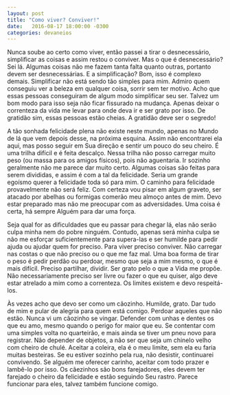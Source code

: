 ```yaml
---
layout: post
title: "Como viver? Conviver!"
date:   2016-08-17 18:00:00 -0300
categories: devaneios
---
```


Nunca soube ao certo como viver, então passei a tirar o desnecessário, simplificar as coisas e assim restou o conviver. Mas o que é desnecessário? Sei lá. Algumas coisas não me fazem tanta falta quanto outras, portanto devem ser desnecessárias. E a simplificação? Bom, isso é complexo demais. Simplificar não está sendo tão simples para mim. Admiro quem conseguiu ver a beleza em qualquer coisa, sorrir sem ter motivo. Acho que essas pessoas conseguiram de algum modo simplificar seu ser. Talvez um bom modo para isso seja não ficar fissurado na mudança. Apenas deixar o correnteza da vida me levar para onde deva ir e ser grato por isso. De gratidão sim, essas pessoas estão cheias. A gratidão deve ser o segredo!

A tão sonhada felicidade plena não existe neste mundo, apenas no Mundo de lá que vem depois desse, na próxima esquina. Assim não encontrarei ela aqui, mas posso seguir em Sua direção e sentir um pouco do seu cheiro. É uma trilha difícil e é feita descalço. Nessa trilha não posso carregar muito peso (ou massa para os amigos físicos), pois não aguentaria. Ir sozinho geralmente não me parece dar muito certo. Algumas coisas são feitas para serem divididas, e assim é com a tal da felicidade. Seria um grande egoísmo querer a felicidade toda só para mim. O caminho para felicidade provavelmente não será feliz. Com certeza vou pisar em algum graveto, ser atacado por abelhas ou formigas comerão meu almoço antes de mim. Devo estar preparado mas não me preocupar com as adversidades. Uma coisa é certa, há sempre Alguém para dar uma força.

Seja qual for as dificuldades que eu passar para chegar lá, elas não serão culpa minha nem do pobre ninguém. Contudo, apenas será minha culpa se não me esforçar suficientemente para supera-las e ser humilde para pedir ajuda ou ajudar quem for preciso. Para viver preciso conviver. Não carregar nas costas o que não preciso ou o que me faz mal. Uma boa forma de tirar o peso é pedir perdão ou perdoar, mesmo que seja a mim mesmo, o que é mais difícil. Preciso partilhar, dividir. Ser grato pelo o que a Vida me propõe. Não necessariamente preciso ser livre ou fazer o que eu quiser, algo deve estar atrelado a mim como a correnteza. Os limites existem e devo respeitá-los.

Às vezes acho que devo ser como um cãozinho. Humilde, grato. Dar tudo de mim e pular de alegria para quem está comigo. Perdoar aqueles que não estão. Nunca vi um cãozinho se vingar. Defender com unhas e dentes os que eu amo, mesmo quando o perigo for maior que eu. Se contentar com uma simples volta no quarteirão, e mais ainda se tiver um pneu novo para registrar. Não depender de objetos, a não ser que seja um chinelo velho com cheiro de chulé. Aceitar a coleira, ela é o meu limite, sem ela eu faria muitas besteiras. Se eu estiver sozinho pela rua, não desistir, continuarei convivendo. Se alguém me oferecer carinho, aceitar com todo prazer e lambê-lo por isso. Os cãezinhos são bons farejadores, eles devem ter farejado o cheiro da felicidade e estão seguindo Seu rastro. Parece funcionar para eles, talvez também funcione comigo.